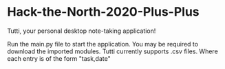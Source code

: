 # Hack-the-North-2020-Plus-Plus

Tutti, your personal desktop note-taking application!

Run the main.py file to start the application. You may be required to download the imported modules.
Tutti currently supports .csv files. Where each entry is of the form "task,date"
